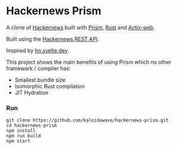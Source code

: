 # Hackernews Prism

A clone of [Hackernews](https://news.ycombinator.com/news) built with [Prism](https://github.com/kaleidawave/prism), [Rust](https://www.rust-lang.org/) and [Actix-web](https://github.com/actix/actix-web).

Built using the [Hackernews REST API](https://github.com/HackerNews/API).

Inspired by [hn.svelte.dev](https://github.com/sveltejs/hn.svelte.dev).

This project shows the main benefits of using Prism which no other framework / compiler has:

- Smallest bundle size
- Isomorphic Rust compilation
- JIT Hydration

### Run

```
git clone https://github.com/kaleidawave/hackernews-prism.git
cd hackernews-prism
npm install
npm run build
npm start
```